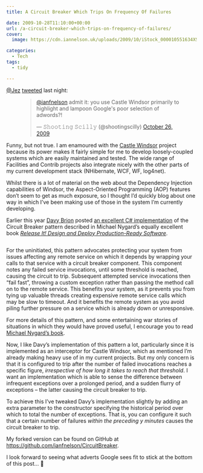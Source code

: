 ```yaml
---
title: A Circuit Breaker Which Trips On Frequency Of Failures

date: 2009-10-28T11:10:00+00:00
url: /a-circuit-breaker-which-trips-on-frequency-of-failures/
cover: 
  image: https://cdn.iannelson.uk/uploads/2009/10/iStock_000010551634XSmall_3-1.jpg

categories:
  - Tech
tags:
  - tidy

---
```

[@Jez][1] [tweeted][2] last night:<figure class="kg-card kg-embed-card"> 

<blockquote class="twitter-tweet">
  <p lang="en" dir="ltr">
    <a href="https://twitter.com/ianfnelson?ref_src=twsrc%5Etfw">@ianfnelson</a> admit it: you use Castle Windsor primarily to highlight and lampoon Google's poor selection of adwords?!
  </p>
  
  <p>
    &mdash; 𝚂𝚑𝚘𝚘𝚝𝚒𝚗𝚐 𝚂𝚌𝚒𝚕𝚕𝚢 (@shootingscilly) <a href="https://twitter.com/shootingscilly/status/5186129382?ref_src=twsrc%5Etfw">October 26, 2009</a>
  </p>
</blockquote>

</figure> 

Funny, but not true. I am enamoured with the [Castle Windsor][3] project because its power makes it fairly simple for me to develop loosely-coupled systems which are easily maintained and tested. The wide range of Facilities and Contrib projects also integrate nicely with the other parts of my current development stack (NHibernate, WCF, WF, log4net).

Whilst there is a lot of material on the web about the Dependency Injection capabilities of Windsor, the Aspect-Oriented Programming (AOP) features don’t seem to get as much exposure, so I thought I’d quickly blog about one way in which I’ve been making use of those in the system I’m currently developing.

Earlier this year [Davy Brion][4] posted [an excellent C# implementation][5] of the Circuit Breaker pattern described in Michael Nygard’s equally excellent book _[Release It! Design and Deploy Production-Ready Software][6]_.<figure class="kg-card kg-image-card">

<img decoding="async" src="https://cdn.iannelson.uk/uploads/2023/08/iStock_000010551634XSmall_3.jpg" class="kg-image" alt loading="lazy" /> </figure> 

For the uninitiated, this pattern advocates protecting your system from issues affecting any remote service on which it depends by wrapping your calls to that service with a circuit breaker component. This component notes any failed service invocations, until some threshold is reached, causing the circuit to trip. Subsequent attempted service invocations then “fail fast”, throwing a custom exception rather than passing the method call on to the remote service. This benefits your system, as it prevents you from tying up valuable threads creating expensive remote service calls which may be slow to timeout. And it benefits the remote system as you avoid piling further pressure on a service which is already down or unresponsive.

For more details of this pattern, and some entertaining war stories of situations in which they would have proved useful, I encourage you to read [Michael Nygard’s book][6].

Now, I like Davy’s implementation of this pattern a lot, particularly since it is implemented as an interceptor for Castle Windsor, which as mentioned I’m already making heavy use of in my current projects. But my only concern is that it is configured to trip after the number of failed invocations reaches a specific figure, _irrespective of how long it takes to reach that threshold_. I want an implementation which is able to sense the difference between infrequent exceptions over a prolonged period, and a sudden flurry of exceptions – the latter causing the circuit breaker to trip.

To achieve this I’ve tweaked Davy’s implementation slightly by adding an extra parameter to the constructor specifying the historical period over which to total the number of exceptions. That is, you can configure it such that a certain number of failures _within the preceding y minutes_ causes the circuit breaker to trip.

My forked version can be found on GitHub at <https://github.com/ianfnelson/CircuitBreaker>.

I look forward to seeing what adverts Google sees fit to stick at the bottom of this post… 🙂

 [1]: http://twitter.com/jeremypearson
 [2]: http://twitter.com/jeremypearson/statuses/5186129382
 [3]: http://www.castleproject.org/container/index.html
 [4]: http://davybrion.com
 [5]: http://davybrion.com/blog/2009/07/protecting-your-application-from-remote-problems/
 [6]: http://www.amazon.co.uk/gp/product/0978739213?ie=UTF8&tag=ianesbl-21&linkCode=as2&camp=1634&creative=19450&creativeASIN=0978739213